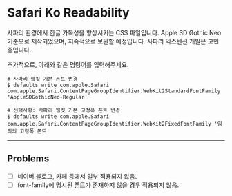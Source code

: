 # Safari Ko Readability
사파리 환경에서 한글 가독성을 향상시키는 CSS 파일입니다. Apple SD Gothic Neo 기준으로 제작되었으며, 지속적으로 보완할 예정입니다. 사파리 익스텐션 개발은 고민 중입니다.

추가적으로, 아래와 같은 명령어를 입력해주세요.

```shell
# 사파리 웹킷 기본 폰트 변경
$ defaults write com.apple.Safari com.apple.Safari.ContentPageGroupIdentifier.WebKit2StandardFontFamily 'AppleSDGothicNeo-Regular'

# 선택사항: 사파리 웹킷 기본 고정폭 폰트 변경
$ defaults write com.apple.Safari com.apple.Safari.ContentPageGroupIdentifier.WebKit2FixedFontFamily '임의의 고정폭 폰트'
```

------
## Problems
- [ ] 네이버 블로그, 카페 등에서 일부 적용되지 않음.
- [ ] font-family에 명시된 폰트가 존재하지 않을 경우 적용되지 않음.
